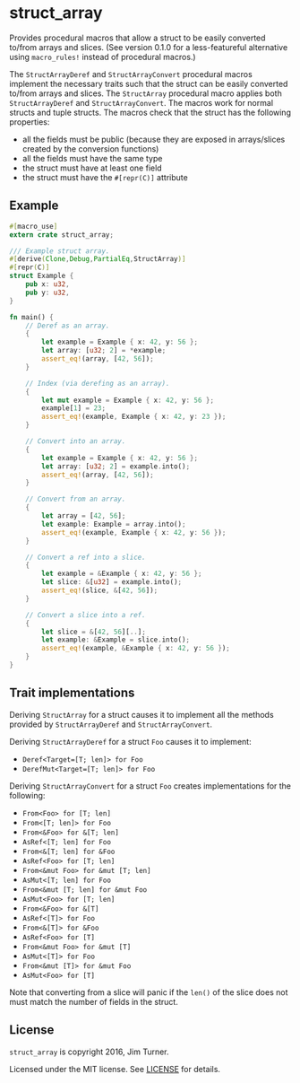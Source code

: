 # struct_array

Provides procedural macros that allow a struct to be easily converted to/from
arrays and slices. (See version 0.1.0 for a less-featureful alternative using
`macro_rules!` instead of procedural macros.)

The `StructArrayDeref` and `StructArrayConvert` procedural macros implement
the necessary traits such that the struct can be easily converted to/from
arrays and slices. The `StructArray` procedural macro applies both
`StructArrayDeref` and `StructArrayConvert`. The macros work for normal
structs and tuple structs. The macros check that the struct has the
following properties:

  * all the fields must be public (because they are exposed in
    arrays/slices created by the conversion functions)
  * all the fields must have the same type
  * the struct must have at least one field
  * the struct must have the `#[repr(C)]` attribute

## Example

```rust
#[macro_use]
extern crate struct_array;

/// Example struct array.
#[derive(Clone,Debug,PartialEq,StructArray)]
#[repr(C)]
struct Example {
    pub x: u32,
    pub y: u32,
}

fn main() {
    // Deref as an array.
    {
        let example = Example { x: 42, y: 56 };
        let array: [u32; 2] = *example;
        assert_eq!(array, [42, 56]);
    }

    // Index (via derefing as an array).
    {
        let mut example = Example { x: 42, y: 56 };
        example[1] = 23;
        assert_eq!(example, Example { x: 42, y: 23 });
    }

    // Convert into an array.
    {
        let example = Example { x: 42, y: 56 };
        let array: [u32; 2] = example.into();
        assert_eq!(array, [42, 56]);
    }

    // Convert from an array.
    {
        let array = [42, 56];
        let example: Example = array.into();
        assert_eq!(example, Example { x: 42, y: 56 });
    }

    // Convert a ref into a slice.
    {
        let example = &Example { x: 42, y: 56 };
        let slice: &[u32] = example.into();
        assert_eq!(slice, &[42, 56]);
    }

    // Convert a slice into a ref.
    {
        let slice = &[42, 56][..];
        let example: &Example = slice.into();
        assert_eq!(example, &Example { x: 42, y: 56 });
    }
}

```

## Trait implementations

Deriving `StructArray` for a struct causes it to implement all the methods
provided by `StructArrayDeref` and `StructArrayConvert`.

Deriving `StructArrayDeref` for a struct `Foo` causes it to implement:

* `Deref<Target=[T; len]> for Foo`
* `DerefMut<Target=[T; len]> for Foo`

Deriving `StructArrayConvert` for a struct `Foo` creates implementations
for the following:

* `From<Foo> for [T; len]`
* `From<[T; len]> for Foo`
* `From<&Foo> for &[T; len]`
* `AsRef<[T; len] for Foo`
* `From<&[T; len] for &Foo`
* `AsRef<Foo> for [T; len]`
* `From<&mut Foo> for &mut [T; len]`
* `AsMut<[T; len] for Foo`
* `From<&mut [T; len] for &mut Foo`
* `AsMut<Foo> for [T; len]`
* `From<&Foo> for &[T]`
* `AsRef<[T]> for Foo`
* `From<&[T]> for &Foo`
* `AsRef<Foo> for [T]`
* `From<&mut Foo> for &mut [T]`
* `AsMut<[T]> for Foo`
* `From<&mut [T]> for &mut Foo`
* `AsMut<Foo> for [T]`

Note that converting from a slice will panic if the `len()` of the slice
does not must match the number of fields in the struct.

## License

`struct_array` is copyright 2016, Jim Turner.

Licensed under the MIT license. See [LICENSE](LICENSE) for details.
